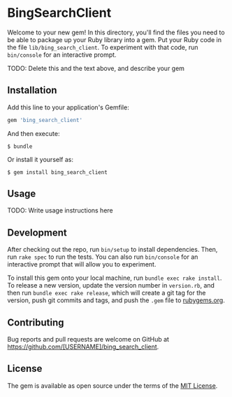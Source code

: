 # BingSearchClient

Welcome to your new gem! In this directory, you'll find the files you need to be able to package up your Ruby library into a gem. Put your Ruby code in the file `lib/bing_search_client`. To experiment with that code, run `bin/console` for an interactive prompt.

TODO: Delete this and the text above, and describe your gem

## Installation

Add this line to your application's Gemfile:

```ruby
gem 'bing_search_client'
```

And then execute:

    $ bundle

Or install it yourself as:

    $ gem install bing_search_client

## Usage

TODO: Write usage instructions here

## Development

After checking out the repo, run `bin/setup` to install dependencies. Then, run `rake spec` to run the tests. You can also run `bin/console` for an interactive prompt that will allow you to experiment.

To install this gem onto your local machine, run `bundle exec rake install`. To release a new version, update the version number in `version.rb`, and then run `bundle exec rake release`, which will create a git tag for the version, push git commits and tags, and push the `.gem` file to [rubygems.org](https://rubygems.org).

## Contributing

Bug reports and pull requests are welcome on GitHub at https://github.com/[USERNAME]/bing_search_client.


## License

The gem is available as open source under the terms of the [MIT License](http://opensource.org/licenses/MIT).

